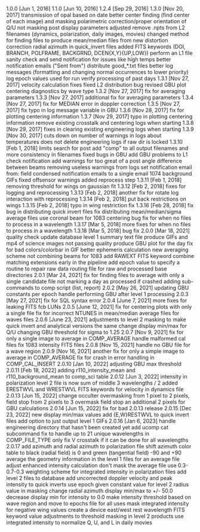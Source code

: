 1.0.0 [Jun 1, 2016]
1.1.0 [Jun 10, 2016]
1.2.4 [Sep 29, 2016]
1.3.0 [Nov 20, 2017]
  transmission of opal based on date
  better center finding (find center of each image) and masking
  polarimetric correction/proper orientation of Q/U
  not masking post
  display parameters adjusted
  remove .npts from L2 filenames (dynamics, polarization, daily images, movies)
  changed method for finding files to produce mean/median files from
  new distortion correction
  radial azimuth in quick_invert files
  added FITS keywords (DOI, BRANCH, POLFRAME, BACKGRND, DCEN{X,Y}{UP,LOW})
  perform an L1 file sanity check and send notification for issues like high temps
  better notification emails ("Sent from")
  distribute good_*.txt files
  better log messages (formatting and changing normal occurrences to lower priority)
  log epoch values used for run
  verify processing of past days
1.3.1 [Nov 27, 2017]
  velocity calculation fixes
  fixed L2 distribution bug
  revised GBU
  plot centering diagnostics by wave type
1.3.2 [Nov 27, 2017]
  fix for averaging parameters
1.3.3 [Nov 27, 2017]
  additional fix for averaging parameters
1.3.4 [Nov 27, 2017]
  fix for MEDIAN error in doppler correction
1.3.5 [Nov 27, 2017]
  fix typo in log message variable in GBU
1.3.6 [Nov 28, 2017]
  fix for plotting centering information
1.3.7 [Nov 29, 2017]
  typo in plotting centering information
  remove existing crosstalk and centering logs when starting
1.3.8 [Nov 29, 2017]
  fixes in clearing existing engineering logs when starting
1.3.9 [Nov 30, 2017]
  cuts down on number of warnings in logs about temperatures
  does not delete engineering logs if raw dir is locked
1.3.10 [Feb 1, 2018]
  limits search for post
  add "comp" to all output filenames and more consistency in filenames
  fixed bugs in GBU
  add GBU problems to L1 check notification
  add warnings for too great of a post angle difference between beams
  removing useless warnings from logs
  set notification email from: field
  condensed notification emails to a single email
  1074 background GIFs
  fixed offsensor warnings
  added reprocess step
1.3.11 [Feb 1, 2018]
  removing threshold for wings on gaussian fit
1.3.12 [Feb 2, 2018]
  fixes for logging and reprocessing
1.3.13 [Feb 2, 2018]
  another fix for rotate log interaction with reprocessing
1.3.14 [Feb 2, 2018]
  put back restrictions on wings
1.3.15 [Feb 2, 2018]
  typo in wing restriction fix
1.3.16 [Feb 28, 2018]
  fix bug in distributing quick invert files
  fix distributing mean/median/sigma average files
  use coronal beam for 1083 centering
  bug fix for when no files to process in a wavelength
1.3.17 [Mar 5, 2018]
  more fixes for when no files to process in a wavelength
1.3.18 [Mar 5, 2018]
  bug fix
2.0.0 [Mar 18, 2021]
  quality check
  update database
  level 1 summary text file
  produce GIFs and mp4 of science images not passing quality
  produce GBU plot for the day
  fix for bad colors/colorbar in GIF
  better ephemeris calculation
  new averaging scheme
  not combining beams for 1083
  add RAWEXT FITS keyword
  combine matching extensions early in the pipeline
  add epoch value to specify a routine to repair raw data
  routing file for raw and processed base directories
2.0.1 [Mar 24, 2021]
  fix for finding files to average with only a single candidate file
  not marking a day as processed if crashed
  adding sub-commands to comp script (list, report)
2.0.2 [May 26, 2021]
  updating GBU constants per epoch
  handle performing GBU after level 1 processing
2.0.3 [May 27, 2021]
  fix for SQL syntax error
2.0.4 [June 7, 2021]
  more fixes for leaking FITS fcb LUNs
2.0.5 [June 12, 2021]
  fix for centering plots with only a single file
  fix for incorrect NTUNES in mean/median average files for waves files
2.0.6 [June 23, 2021]
  adjustments to level 2 masking to make quick invert and analytical versions the same
  change display min/max for Q/U
  changing GBU threshold for sigma to 1.25
2.0.7 [Nov 9, 2021]
  fix for only a single image to average in COMP_AVERAGE
  handle malformed cal files
  fix 1083 intensity FITS files
2.0.8 [Nov 15, 2021]
  handle no GBU file for a wave region
2.0.9 [Nov 16, 2021]
  another fix for only a simple image to average in COMP_AVERAGE
  fix for crash in error handling in COMP_CAL_INSERT
2.0.10 [Jan 10, 2022]
  adjusting GBU max threshold
2.0.11 [Feb 18, 2022]
  adding r110_intensity_mean and r110_background_mean to comp_sci table
2.0.12 [Jun 3, 2022]
  intensity in polarization level 2 file is now sum of middle 3 wavelengths / 2
  added ERESTWVL and WRESTWVL FITS keywords for velocity in dynamics file
2.0.13 [Jun 15, 2022]
  change occulter overmasking from 1 pixel to 2 pixels, field stop from 2
    pixels to 3
  overmask field stop an additional 2 pixels for GBU calculations
2.0.14 [Jun 15, 2022]
  fix for bad 2.0.13 release
2.0.15 [Dec 23, 2022]
  new display min/max values
  add {E,W}RESTWVL to quick invert files
  add option to just output level 1 GIFs
2.0.16 [Jan 6, 2023]
  handle engineering directory that hasn't been created yet
  add ucomp cat subcommand
  fix to handle up to 21 unique wavelengths in COMP_FILE_TYPE
  only fix V crosstalk if it can be done for all wavelengths
2.0.17
  add azimuth and radial azimuth to polarization file
  shift azimuth color table to black (radial field) is 0 and green (tangential
    field) -90 and +90
  average the geometry information in the level 1 files for an average file
  adjust enhanced intensity calculation
  don't mask the average file
  use 0.3-0.7-0.3 weighting scheme for integrated intensity in polarization
    files
  add level 2 files to database
  add uncorrected doppler velocity and peak intensity to quick inverts
  use epoch given constant value for level 2 radius value in masking
  change radial azimuth display min/max to +/- 50.0
  decrease display min for intensity to 0.0
  make intensity threshold based on wave region and move to epochs file for all uses
  mask integrated intensity for negative wing values
  create a device east/west rest wavelength FITS keyword value
  adjustments to threshold masking in level 2 products
  use integrated intensity to normalize Q, U, and L in daily movies
